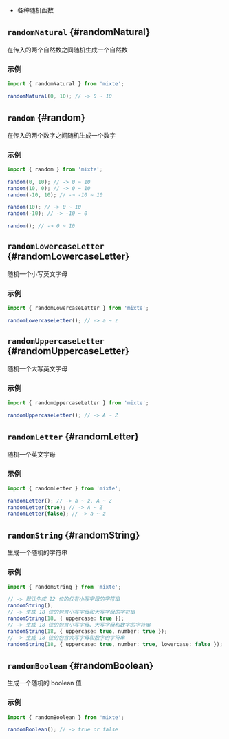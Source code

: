 - 各种随机函数

## `randomNatural` {#randomNatural}

在传入的两个自然数之间随机生成一个自然数

### 示例

```ts twoslash
import { randomNatural } from 'mixte';

randomNatural(0, 10); // -> 0 ~ 10
```

## `random` {#random}

在传入的两个数字之间随机生成一个数字

### 示例

```ts twoslash
import { random } from 'mixte';

random(0, 10); // -> 0 ~ 10
random(10, 0); // -> 0 ~ 10
random(-10, 10); // -> -10 ~ 10

random(10); // -> 0 ~ 10
random(-10); // -> -10 ~ 0

random(); // -> 0 ~ 10
```

## `randomLowercaseLetter` {#randomLowercaseLetter}

随机一个小写英文字母

### 示例

```ts twoslash
import { randomLowercaseLetter } from 'mixte';

randomLowercaseLetter(); // -> a ~ z
```

## `randomUppercaseLetter` {#randomUppercaseLetter}

随机一个大写英文字母

### 示例

```ts twoslash
import { randomUppercaseLetter } from 'mixte';

randomUppercaseLetter(); // -> A ~ Z
```

## `randomLetter` {#randomLetter}

随机一个英文字母

### 示例

```ts twoslash
import { randomLetter } from 'mixte';

randomLetter(); // -> a ~ z, A ~ Z
randomLetter(true); // -> A ~ Z
randomLetter(false); // -> a ~ z
```

## `randomString` {#randomString}

生成一个随机的字符串

### 示例

```ts twoslash
import { randomString } from 'mixte';

// -> 默认生成 12 位的仅有小写字母的字符串
randomString();
// -> 生成 18 位的包含小写字母和大写字母的字符串
randomString(18, { uppercase: true });
// -> 生成 18 位的包含小写字母、大写字母和数字的字符串
randomString(18, { uppercase: true, number: true });
// -> 生成 18 位的包含大写字母和数字的字符串
randomString(18, { uppercase: true, number: true, lowercase: false });
```

## `randomBoolean` {#randomBoolean}

生成一个随机的 boolean 值

### 示例

```ts twoslash
import { randomBoolean } from 'mixte';

randomBoolean(); // -> true or false
```
